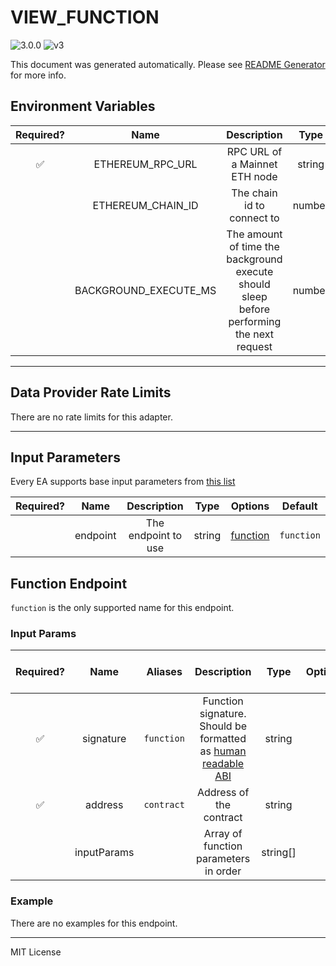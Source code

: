 # VIEW_FUNCTION

![3.0.0](https://img.shields.io/github/package-json/v/smartcontractkit/external-adapters-js?filename=packages/sources/view-function/package.json) ![v3](https://img.shields.io/badge/framework%20version-v3-blueviolet)

This document was generated automatically. Please see [README Generator](../../scripts#readme-generator) for more info.

## Environment Variables

| Required? |         Name          |                                        Description                                        |  Type  | Options | Default |
| :-------: | :-------------------: | :---------------------------------------------------------------------------------------: | :----: | :-----: | :-----: |
|    ✅     |   ETHEREUM_RPC_URL    |                               RPC URL of a Mainnet ETH node                               | string |         |         |
|           |   ETHEREUM_CHAIN_ID   |                                The chain id to connect to                                 | number |         |   `1`   |
|           | BACKGROUND_EXECUTE_MS | The amount of time the background execute should sleep before performing the next request | number |         | `10000` |

---

## Data Provider Rate Limits

There are no rate limits for this adapter.

---

## Input Parameters

Every EA supports base input parameters from [this list](https://github.com/smartcontractkit/ea-framework-js/blob/main/src/config/index.ts)

| Required? |   Name   |     Description     |  Type  |            Options             |  Default   |
| :-------: | :------: | :-----------------: | :----: | :----------------------------: | :--------: |
|           | endpoint | The endpoint to use | string | [function](#function-endpoint) | `function` |

## Function Endpoint

`function` is the only supported name for this endpoint.

### Input Params

| Required? |    Name     |  Aliases   |                                                                         Description                                                                         |   Type   | Options | Default | Depends On | Not Valid With |
| :-------: | :---------: | :--------: | :---------------------------------------------------------------------------------------------------------------------------------------------------------: | :------: | :-----: | :-----: | :--------: | :------------: |
|    ✅     |  signature  | `function` | Function signature. Should be formatted as [human readable ABI](https://docs.ethers.io/v5/single-page/#/v5/getting-started/-%23-getting-started--contracts) |  string  |         |         |            |                |
|    ✅     |   address   | `contract` |                                                                   Address of the contract                                                                   |  string  |         |         |            |                |
|           | inputParams |            |                                                            Array of function parameters in order                                                            | string[] |         |         |            |                |

### Example

There are no examples for this endpoint.

---

MIT License
